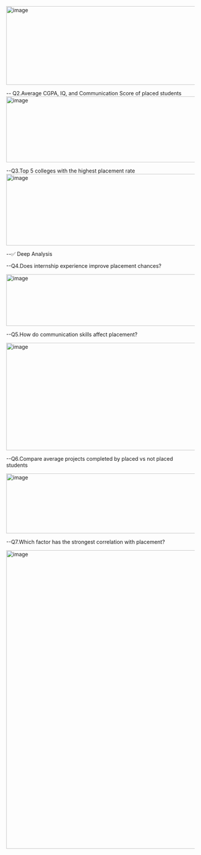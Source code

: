 
<img width="567" height="210" alt="image" src="https://github.com/user-attachments/assets/825d5513-a64a-434a-8213-1c4ff7c47f12" />

-- Q2.Average CGPA, IQ, and Communication Score of placed students
<img width="716" height="176" alt="image" src="https://github.com/user-attachments/assets/6103fd14-574e-45cd-b1b7-8c890836ede6" />

--Q3.Top 5 colleges with the highest placement rate
<img width="1111" height="191" alt="image" src="https://github.com/user-attachments/assets/abca4e5d-7a82-422a-9a60-94eb55245093" />

--✅ Deep Analysis

--Q4.Does internship experience improve placement chances?

<img width="617" height="138" alt="image" src="https://github.com/user-attachments/assets/2451058a-5a9a-4e19-aa79-700dd4ee481c" />

--Q5.How do communication skills affect placement?

<img width="1102" height="287" alt="image" src="https://github.com/user-attachments/assets/e6a5c648-db77-4fe9-99ff-404d01652548" />

--Q6.Compare average projects completed by placed vs not placed students

<img width="717" height="160" alt="image" src="https://github.com/user-attachments/assets/ebcee4e0-0d3b-4de8-8bb9-af9b6f5806bc" />

--Q7.Which factor has the strongest correlation with placement?

<img width="1300" height="797" alt="image" src="https://github.com/user-attachments/assets/eef6d179-0ea6-4d5e-98e5-05deea8e81f9" />



